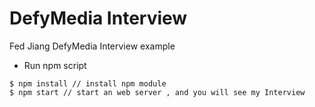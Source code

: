 # DefyMedia Interview

Fed Jiang DefyMedia Interview example

* Run npm script
```shell
$ npm install // install npm module
$ npm start // start an web server , and you will see my Interview
```
